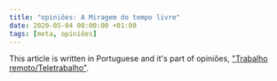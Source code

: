 ```yaml
---
title: "opiniões: A Miragem do tempo livre"
date: 2020-05-04 00:00:00 +01:00
tags: [meta, opiniões]
---
```


This article is written in Portuguese and it's part of opiniões, ["Trabalho remoto/Teletrabalho"](https://opinioes.online/post/maio2020-remote/).